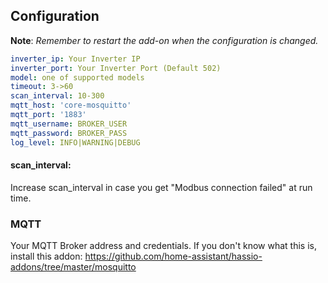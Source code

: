 ## Configuration

**Note**: _Remember to restart the add-on when the configuration is changed._

```yaml
inverter_ip: Your Inverter IP
inverter_port: Your Inverter Port (Default 502)
model: one of supported models
timeout: 3->60
scan_interval: 10-300
mqtt_host: 'core-mosquitto'
mqtt_port: '1883'
mqtt_username: BROKER_USER
mqtt_password: BROKER_PASS
log_level: INFO|WARNING|DEBUG
```

#### scan_interval: 
Increase scan_interval in case you get "Modbus connection failed" at run time.

### MQTT
Your MQTT Broker address and credentials. If you don't know what this is, install this addon:
https://github.com/home-assistant/hassio-addons/tree/master/mosquitto

